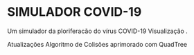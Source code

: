 # SIMULADOR COVID-19

Um simulador da ploriferacão do vírus COVID-19
Visualização .

Atualizações 
  Algoritmo de Colisões aprimorado com QuadTree
